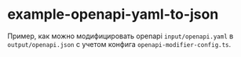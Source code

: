 # example-openapi-yaml-to-json

Пример, как можно модифицировать openapi `input/openapi.yaml` в `output/openapi.json` с учетом конфига `openapi-modifier-config.ts`.